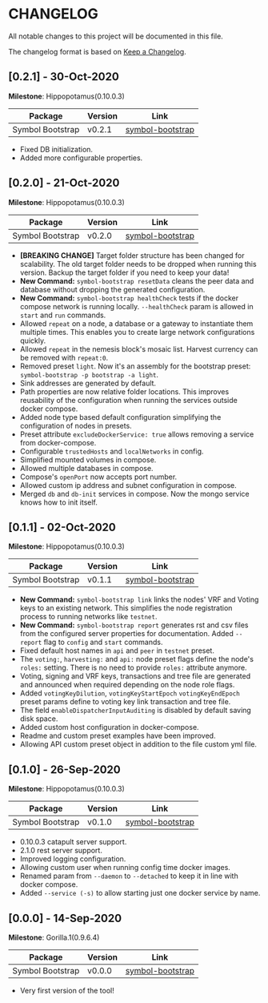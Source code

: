 # CHANGELOG

All notable changes to this project will be documented in this file.

The changelog format is based on [Keep a Changelog](https://keepachangelog.com/en/1.0.0/).

## [0.2.1] - 30-Oct-2020

**Milestone**: Hippopotamus(0.10.0.3)

 Package  | Version  | Link
---|---|---
Symbol Bootstrap | v0.2.1 | [symbol-bootstrap](https://www.npmjs.com/package/symbol-bootstrap)

- Fixed DB initialization.
- Added more configurable properties.

## [0.2.0] - 21-Oct-2020

**Milestone**: Hippopotamus(0.10.0.3)

 Package  | Version  | Link
---|---|---
Symbol Bootstrap | v0.2.0 | [symbol-bootstrap](https://www.npmjs.com/package/symbol-bootstrap)

- **[BREAKING CHANGE]** Target folder structure has been changed for scalability. The old target folder needs to be dropped when running this version. Backup the target folder if you need to keep your data!
- **New Command:** `symbol-bootstrap resetData` cleans the peer data and database without dropping the generated configuration.
- **New Command:** `symbol-bootstrap healthCheck` tests if the docker compose network is running locally. `--healthCheck` param is allowed in `start` and `run` commands.
- Allowed `repeat` on a node, a database or a gateway to instantiate them multiple times. This enables you to create large network configurations quickly.
- Allowed `repeat` in the nemesis block's mosaic list. Harvest currency can be removed with `repeat:0`.
- Removed preset `light`. Now it's an assembly for the bootstrap preset: `symbol-bootstrap -p bootstrap -a light`.
- Sink addresses are generated by default.
- Path properties are now relative folder locations. This improves reusability of the configuration when running the services outside docker compose.
- Added node type based default configuration simplifying the configuration of nodes in presets.
- Preset attribute `excludeDockerService: true` allows removing a service from docker-compose. 
- Configurable `trustedHosts` and `localNetworks` in config.
- Simplified mounted volumes in compose.
- Allowed multiple databases in compose.
- Compose's `openPort` now accepts port number.
- Allowed custom ip address and subnet configuration in compose.
- Merged `db` and `db-init` services in compose. Now the mongo service knows how to init itself.


## [0.1.1] - 02-Oct-2020

**Milestone**: Hippopotamus(0.10.0.3)

 Package  | Version  | Link
---|---|---
Symbol Bootstrap | v0.1.1 | [symbol-bootstrap](https://www.npmjs.com/package/symbol-bootstrap)

- **New Command:** `symbol-bootstrap link` links the nodes' VRF and Voting keys to an existing network. This simplifies the node registration process to running networks like `testnet`.
- **New Command:** `symbol-bootstrap report` generates rst and csv files from the configured server properties for documentation. Added `--report` flag to `config` and `start` commands.
- Fixed default host names in `api` and `peer` in `testnet` preset.
- The `voting:`, `harvesting:` and `api:` node preset flags define the node's `roles:` setting. There is no need to provide `roles:` attribute anymore.
- Voting, signing and VRF keys, transactions and tree file are generated and announced when required depending on the node role flags.
- Added `votingKeyDilution`, `votingKeyStartEpoch` `votingKeyEndEpoch` preset params define to voting key link transaction and tree file.
- The field `enableDispatcherInputAuditing` is disabled by default saving disk space.
- Added custom host configuration in docker-compose.
- Readme and custom preset examples have been improved.
- Allowing API custom preset object in addition to the file custom yml file.

## [0.1.0] - 26-Sep-2020

**Milestone**: Hippopotamus(0.10.0.3)

 Package  | Version  | Link
---|---|---
Symbol Bootstrap | v0.1.0 | [symbol-bootstrap](https://www.npmjs.com/package/symbol-bootstrap)

- 0.10.0.3 catapult server support.
- 2.1.0 rest server support.
- Improved logging configuration.
- Allowing custom user when running config time docker images.
- Renamed param from `--daemon` to `--detached` to keep it in line with docker compose. 
- Added `--service (-s)` to allow starting just one docker service by name. 

## [0.0.0] - 14-Sep-2020

**Milestone**: Gorilla.1(0.9.6.4)

 Package  | Version  | Link
---|---|---
Symbol Bootstrap | v0.0.0 | [symbol-bootstrap](https://www.npmjs.com/package/symbol-bootstrap)

- Very first version of the tool!
